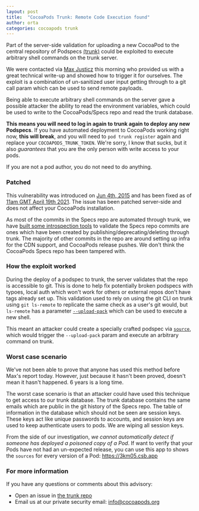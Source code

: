 ```yaml
---
layout: post
title:  "CocoaPods Trunk: Remote Code Execution found"
author: orta
categories: cocoapods trunk
---
```


Part of the server-side validation for uploading a new CocoaPod to the central repository of Podspecs [(trunk)](https://blog.cocoapods.org/CocoaPods-Trunk/) could be exploited to execute arbitrary shell commands on the trunk server. 

We were contacted via [Max Justicz](https://mastodon.mit.edu/@maxj) this morning who provided us with a great technical write-up and showed how to trigger it for ourselves. The exploit is a combination of un-sanitized user input getting through to a git call param which can be used to send remote payloads. 

Being able to execute arbitrary shell commands on the server gave a possible attacker the ability to read the environment variables, which could be used to write to the CocoaPods/Specs repo and read the trunk database.

**This means you will need to log in again to trunk again to deploy any new Podspecs**. If you have automated deployment to CocoaPods working right now, **this will break**, and you will need to `pod trunk register` again and replace your `COCOAPODS_TRUNK_TOKEN`. We're sorry, I know that sucks, but it also _guarantees_ that you are the only person with write access to your pods.

If you are not a pod author, you do not need to do anything.

<!-- more -->

### Patched

This vulnerability was introduced on [Jun 4th, 2015](https://github.com/CocoaPods/trunk.cocoapods.org/pull/137) and has been fixed as of [11am GMT April 19th 2021](https://github.com/CocoaPods/trunk.cocoapods.org/pull/303). The issue has been patched server-side and does not affect your CocoaPods installation.

As most of the commits in the Specs repo are automated through trunk, we have [built some introspection tools](https://github.com/orta/specs-repo-git-scanner) to validate the Specs repo commits are ones which have been created by publishing/deprecating/deleting through trunk. The majority of other commits in the repo are around setting up infra for the CDN support, and CocoaPods release pushes. We don't think the CocoaPods Specs repo has been tampered with.

### How the exploit worked

During the deploy of a podspec to trunk, the server validates that the repo is accessible to git. This is done to help fix potentially broken podspecs with typoes, local auth which won't work for others or external repos don't have tags already set up. This validation used to rely on using the git CLI on trunk using `git ls-remote` to replicate the same check as a user's git would, but `ls-remote` has a parameter [`--upload-pack`](https://git-scm.com/docs/git-ls-remote) which can be used to execute a new shell.

This meant an attacker could create a specially crafted podspec via [`source`](https://guides.cocoapods.org/syntax/podspec.html#source), which would trigger the `--upload-pack` param and execute an arbitrary command on trunk.

### Worst case scenario

We've not been able to prove that anyone has used this method before Max's report today. However, just because it hasn't been proved, doesn't mean it hasn't happened. 6 years is a long time. 

The worst case scenario is that an attacker could have used this technique to get access to our trunk database. The trunk database contains the same emails which are public in the git history of the Specs repo. The table of information in the database which should not be seen are session keys. These keys act like unique passwords to accounts, and session keys are used to keep authenticate users to pods. We are wiping all session keys.

From the side of our investigation, _we cannot automatically detect if someone has deployed a poisoned copy of a Pod_. If want to verify that your Pods have not had an un-expected release, you can use this app to shows the `sources` for every version of a Pod: https://3km05.csb.app

### For more information

If you have any questions or comments about this advisory:

* Open an issue in [the trunk repo](https://github.com/CocoaPods/trunk.cocoapods.org)
* Email us at our private security email: [info@cocoapods.org](mailto:info@cocoapods.org)
